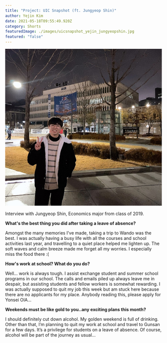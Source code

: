 ```yaml
---
title: "Project: UIC Snapshot (ft. Jungyeop Shin)"
author: Yejin Kim
date: 2021-05-18T09:55:49.920Z
category: Shorts
featuredImage: ./images/uicsnapshot_yejin_jungyeopshin.jpg
featured: "false"
---
```

![](images/uicsnapshot_yejin_jungyeopshin.jpg)

<!--StartFragment-->

Interview with Jungyeop Shin, Economics major from class of 2019.



**What's the best thing you did after taking a leave of absence?**

Amongst the many memories I've made, taking a trip to Wando was the best. I was actually having a busy life with all the courses and school activities last year, and travelling to a quiet place helped me lighten up. The soft waves and calm breeze made me forget all my worries. I especially miss the food there :(

**How's work at school? What do you do?**

Well… work is always tough. I assist exchange student and summer school programs in our school. The calls and emails piled up always leave me in despair, but assisting students and fellow workers is somewhat rewarding. I was actually supposed to quit my job this week but am stuck here because there are no applicants for my place. Anybody reading this, please apply for Yonsei OIA…

**Weekends must be like gold to you..any exciting plans this month?**

I should definitely cut down alcohol. My golden weekend is full of drinking. Other than that, I’m planning to quit my work at school and travel to Gunsan for a few days. It’s a privilege for students on a leave of absence. Of course, alcohol will be part of the journey as usual…



<!--EndFragment-->